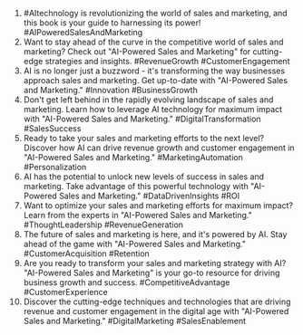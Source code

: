 1. #AItechnology is revolutionizing the world of sales and marketing, and this book is your guide to harnessing its power! #AIPoweredSalesAndMarketing
2. Want to stay ahead of the curve in the competitive world of sales and marketing? Check out "AI-Powered Sales and Marketing" for cutting-edge strategies and insights. #RevenueGrowth #CustomerEngagement
3. AI is no longer just a buzzword - it's transforming the way businesses approach sales and marketing. Get up-to-date with "AI-Powered Sales and Marketing." #Innovation #BusinessGrowth
4. Don't get left behind in the rapidly evolving landscape of sales and marketing. Learn how to leverage AI technology for maximum impact with "AI-Powered Sales and Marketing." #DigitalTransformation #SalesSuccess
5. Ready to take your sales and marketing efforts to the next level? Discover how AI can drive revenue growth and customer engagement in "AI-Powered Sales and Marketing." #MarketingAutomation #Personalization
6. AI has the potential to unlock new levels of success in sales and marketing. Take advantage of this powerful technology with "AI-Powered Sales and Marketing." #DataDrivenInsights #ROI
7. Want to optimize your sales and marketing efforts for maximum impact? Learn from the experts in "AI-Powered Sales and Marketing." #ThoughtLeadership #RevenueGeneration
8. The future of sales and marketing is here, and it's powered by AI. Stay ahead of the game with "AI-Powered Sales and Marketing." #CustomerAcquisition #Retention
9. Are you ready to transform your sales and marketing strategy with AI? "AI-Powered Sales and Marketing" is your go-to resource for driving business growth and success. #CompetitiveAdvantage #CustomerExperience
10. Discover the cutting-edge techniques and technologies that are driving revenue and customer engagement in the digital age with "AI-Powered Sales and Marketing." #DigitalMarketing #SalesEnablement

